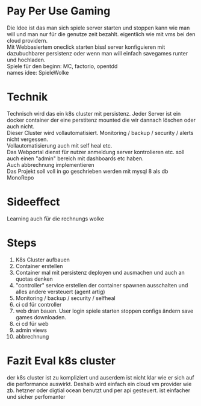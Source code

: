 # Pay Per Use Gaming

Die Idee ist das man sich spiele server starten und stoppen kann wie man will und man nur für die genutze zeit bezahlt. eigentlich wie mit vms bei den cloud providern.  
Mit Webbasiertem oneclick starten bissl server konfiguieren mit dazubuchbarer persistenz oder wenn man will einfach savegames runter und hochladen.  
Spiele für den beginn: MC, factorio, opentdd  
names idee: SpieleWolke  

# Technik
Technisch wird das ein k8s cluster mit persistenz. Jeder Server ist ein docker container der eine perstitenz mounted die wir dannach löschen oder auch nicht.  
Dieser Cluster wird vollautomatisiert. Monitoring / backup / security / alerts nicht vergessen.  
Vollautomatisierung auch mit self heal etc.  
Das Webportal dienst für nutzer anmeldung server kontrolieren etc. soll auch einen "admin" bereich mit dashboards etc haben.  
Auch abbrechnung implementieren  
Das Projekt soll voll in go geschrieben werden mit mysql 8 als db  
MonoRepo  

# Sideeffect
Learning auch für die rechnungs wolke

# Steps
1. K8s Cluster aufbauen
2. Container erstellen
3. Container mal mit persistenz deployen und ausmachen und auch an quotas denken
4. "controller" service erstellen der container spawnen ausschalten und alles andere versteuert (agent artig)
5. Monitoring / backup / security / selfheal
6. ci cd für controller
7. web dran bauen. User login spiele starten stoppen configs ändern save games downloaden.
8. ci cd für web
9. admin views
10. abbrechnung


# Fazit Eval k8s cluster
der k8s cluster ist zu kompliziert und auserdem ist nicht klar wie er sich auf die performance auswirkt.
Deshalb wird einfach ein cloud vm provider wie zb. hetzner oder digtial ocean benutzt und per api gesteuert.
ist einfacher und sicher perfomanter
